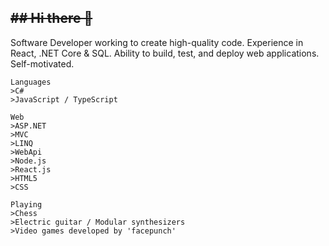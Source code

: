 ~~## Hi there 👋~~
---

Software Developer working to create high-quality code. Experience in React, .NET Core & SQL. Ability to build, test, and deploy web applications. 
Self-motivated.

```
Languages
>C#
>JavaScript / TypeScript
```
```
Web
>ASP.NET
>MVC
>LINQ
>WebApi
>Node.js
>React.js
>HTML5
>CSS
```
```
Playing
>Chess
>Electric guitar / Modular synthesizers
>Video games developed by 'facepunch'
```
